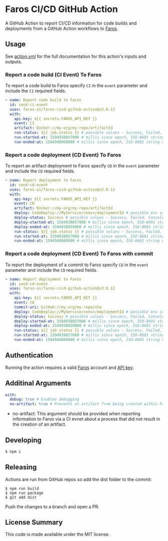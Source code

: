 # Faros CI/CD GitHub Action

A GitHub Action to report CI/CD information for code builds and deployments from a GitHub Action workflows to [Faros](https://www.faros.ai).

## Usage

See [action.yml](action.yml) for the full documentation for this action's inputs and outputs.

### Report a code build (CI Event) To Faros

To report a code build to Faros specify `CI` in the `event` parameter and include the `CI` required fields.

```yaml
- name: Report code build to Faros
  id: send-ci-event
  uses: faros-ai/faros-cicd-github-action@v3.0.12
  with:
    api-key: ${{ secrets.FAROS_API_KEY }}
    event: CI
    artifact: Docker://my-org/my-repo/artifactId
    run-status: ${{ job.status }} # possible values - Success, Failed, Canceled
    run-started-at: 1594938057000 # millis since epoch, ISO-8601 string or 'Now'
    run-ended-at: 1594948069000 # millis since epoch, ISO-8601 string or 'Now'
```

### Report a code deployment (CD Event) To Faros

To report an artifact deployment to Faros specify `CD` in the `event` parameter and include the `CD` required fields.

```yaml
- name: Report deployment to Faros
  id: send-cd-event
  uses: faros-ai/faros-cicd-github-action@v3.0.12
  with:
    api-key: ${{ secrets.FAROS_API_KEY }}
    event: CD
    artifact: Docker://my-org/my-repo/artifactId
    deploy: CodeDeploy://MyService/<env>/deploymentId # possible env values - Dev, Prod, Staging, QA
    deploy-status: Success # possible values - Success, Failed, Canceled
    deploy-started-at: 1594938057000 # millis since epoch, ISO-8601 string or 'Now'
    deploy-ended-at: 1594938059000 # millis since epoch, ISO-8601 string or 'Now'
    run-status: ${{ job.status }} # possible values - Success, Failed, Canceled
    run-started-at: 1594938057000 # millis since epoch, ISO-8601 string or 'Now'
    run-ended-at: 1594948069000 # millis since epoch, ISO-8601 string or 'Now'
```

### Report a code deployment (CD Event) To Faros with commit

To report the deployment of a commit to Faros specify `CD` in the `event` parameter and include the `CD` required fields.

```yaml
- name: Report deployment to Faros
  id: send-cd-event
  uses: faros-ai/faros-cicd-github-action@v3.0.12
  with:
    api-key: ${{ secrets.FAROS_API_KEY }}
    event: CD
    commit-uri: GitHub://my-org/my-repo/sha
    deploy: CodeDeploy://MyService/<env>/deploymentId # possible env values - Dev, Prod, Staging, QA
    deploy-status: Success # possible values - Success, Failed, Canceled
    deploy-started-at: 1594938057000 # millis since epoch, ISO-8601 string or 'Now'
    deploy-ended-at: 1594938059000 # millis since epoch, ISO-8601 string or 'Now'
    run-status: ${{ job.status }} # possible values - Success, Failed, Canceled
    run-started-at: 1594938057000 # millis since epoch, ISO-8601 string or 'Now'
    run-ended-at: 1594948069000 # millis since epoch, ISO-8601 string or 'Now'
```

## Authentication

Running the action requires a valid [Faros](https://www.faros.ai) account and [API key](https://docs.faros.ai/reference/getting-api-access).

## Additinal Arguments

```yaml
with:
  debug: true # Enables debugging
  no-artifact: true # Prevents an artifact from being created within Faros
```

- no-artifact: This argument should be provided when reporting information to Faros via a CI evnet about a process that did not result in the creation of an artifact.

## Developing

```sh
$ npm i
```

## Releasing

Actions are run from GitHub repos so add the dist folder to the commit:

```
$ npm run build
$ npm run package
$ git add dist
```

Push the changes to a branch and open a PR.

## License Summary

This code is made available under the MIT license.
